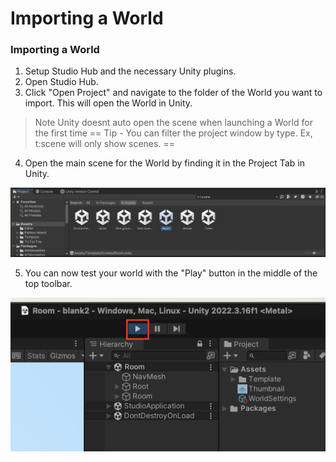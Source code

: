 # **Importing a World**

### **Importing a World**
1. Setup Studio Hub and the necessary Unity plugins.
2. Open Studio Hub.
3. Click "Open Project" and navigate to the folder of the World you want to import. This will open the World in Unity.

> Note Unity doesnt auto open the scene when launching a World for the first time ==
> Tip - You can filter the project window by type. Ex, t:scene will only show scenes. ==

4. Open the main scene for the World by finding it in the Project Tab in Unity.

![select the scene](/assets/learn/guides/studio/select-scene.png)

5. You can now test your world with the "Play" button in the middle of the top toolbar.

![play button](/assets/learn/guides/studio/play-button.png)

